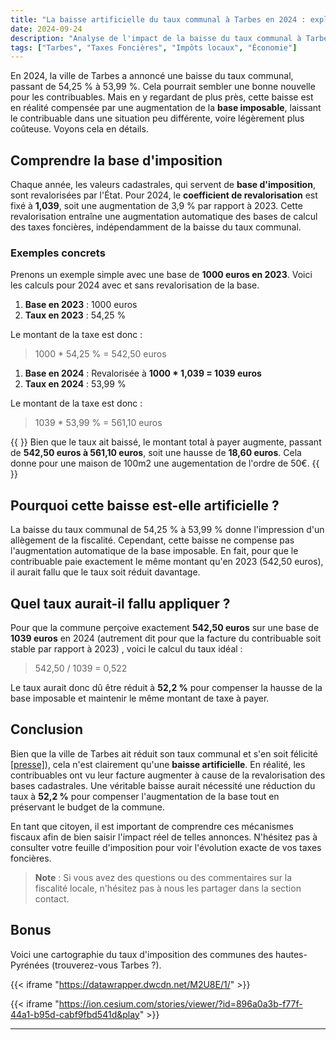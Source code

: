 ```yaml
---
title: "La baisse artificielle du taux communal à Tarbes en 2024 : explications"
date: 2024-09-24
description: "Analyse de l'impact de la baisse du taux communal à Tarbes en 2024 et démonstration d'une baisse artificielle"
tags: ["Tarbes", "Taxes Foncières", "Impôts locaux", "Économie"]
---
```


En 2024, la ville de Tarbes a annoncé une baisse du taux communal, passant de 54,25 % à 53,99 %. Cela pourrait sembler une bonne nouvelle pour les contribuables. Mais en y regardant de plus près, cette baisse est en réalité compensée par une augmentation de la **base imposable**, laissant le contribuable dans une situation peu différente, voire légèrement plus coûteuse. Voyons cela en détails.

## Comprendre la base d'imposition

Chaque année, les valeurs cadastrales, qui servent de **base d'imposition**, sont revalorisées par l'État. Pour 2024, le **coefficient de revalorisation** est fixé à **1,039**, soit une augmentation de 3,9 % par rapport à 2023. Cette revalorisation entraîne une augmentation automatique des bases de calcul des taxes foncières, indépendamment de la baisse du taux communal.

### Exemples concrets

Prenons un exemple simple avec une base de **1000 euros en 2023**. Voici les calculs pour 2024 avec et sans revalorisation de la base.

1. **Base en 2023** : 1000 euros
2. **Taux en 2023** : 54,25 %

Le montant de la taxe est donc :
> 1000 * 54,25 % = 542,50 euros

1. **Base en 2024** : Revalorisée à **1000 * 1,039 = 1039 euros**
2. **Taux en 2024** : 53,99 %

Le montant de la taxe est donc :
>1039 * 53,99 % = 561,10 euros

{{ <alert> }}
Bien que le taux ait baissé, le montant total à payer augmente, passant de **542,50 euros à 561,10 euros**, soit une hausse de **18,60 euros**. 
Cela donne pour une maison de 100m2 une augementation de l'ordre de 50€.
{{ </alert> }}

## Pourquoi cette baisse est-elle artificielle ?

La baisse du taux communal de 54,25 % à 53,99 % donne l'impression d'un allègement de la fiscalité. Cependant, cette baisse ne compense pas l'augmentation automatique de la base imposable. En fait, pour que le contribuable paie exactement le même montant qu'en 2023 (542,50 euros), il aurait fallu que le taux soit réduit davantage.

## Quel taux aurait-il fallu appliquer ?

Pour que la commune perçoive exactement **542,50 euros** sur une base de **1039 euros** en 2024 (autrement dit pour que la facture du contribuable soit stable par rapport à 2023) , voici le calcul du taux idéal :
> 542,50 / 1039 = 0,522

Le taux aurait donc dû être réduit à **52,2 %** pour compenser la hausse de la base imposable et maintenir le même montant de taxe à payer.

## Conclusion

Bien que la ville de Tarbes ait réduit son taux communal et s'en soit félicité [[presse]](https://www.ladepeche.fr/2024/03/27/les-taux-dimposition-revus-de-nouveau-a-la-baisse-11852297.php)), cela n'est clairement qu'une **baisse artificielle**. En réalité, les contribuables ont vu leur facture augmenter à cause de la revalorisation des bases cadastrales. Une véritable baisse aurait nécessité une réduction du taux à **52,2 %** pour compenser l'augmentation de la base tout en préservant le budget de la commune.

En tant que citoyen, il est important de comprendre ces mécanismes fiscaux afin de bien saisir l'impact réel de telles annonces. N'hésitez pas à consulter votre feuille d'imposition pour voir l'évolution exacte de vos taxes foncières.

> **Note** : Si vous avez des questions ou des commentaires sur la fiscalité locale, n'hésitez pas à nous les partager dans la section contact.

## Bonus

Voici une cartographie du taux d'imposition des communes des hautes-Pyrénées (trouverez-vous Tarbes ?).

{{< iframe "https://datawrapper.dwcdn.net/M2U8E/1/" >}}

{{< iframe "https://ion.cesium.com/stories/viewer/?id=896a0a3b-f77f-44a1-b95d-cabf9fbd541d&play" >}}


---



